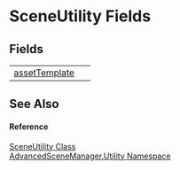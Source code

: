 # SceneUtility Fields




## Fields
<table>
<tr>
<td><a href="F_AdvancedSceneManager_Utility_SceneUtility_assetTemplate">assetTemplate</a></td>
<td> </td></tr>
</table>

## See Also


#### Reference
<a href="T_AdvancedSceneManager_Utility_SceneUtility">SceneUtility Class</a>  
<a href="N_AdvancedSceneManager_Utility">AdvancedSceneManager.Utility Namespace</a>  
